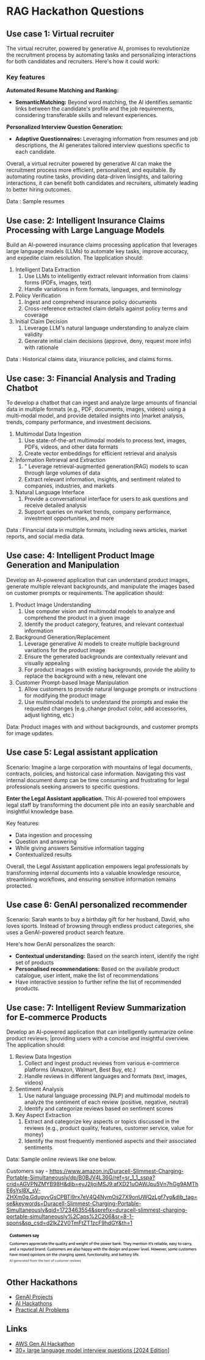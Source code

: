 # RAG Hackathon Questions

## Use case 1: Virtual recruiter

The virtual recruiter, powered by generative Al, promises to revolutionize the recruitment process by automating tasks and personalizing interactions for both candidates and recruiters. Here's how it could work:

### Key features

**Automated Resume Matching and Ranking:**

- **SemanticMatching:** Beyond word matching, the Al identifies semantic links between the candidate's profile and the job requirements, considering transferable skills and relevant experiences.

**Personalized Interview Question Generation:**

- **Adaptive Questionnaires:** Leveraging information from resumes and job descriptions, the Al generates tailored interview questions specific to each candidate.

Overall, a virtual recruiter powered by generative Al can make the recruitment process more efficient, personalized, and equitable. By automating routine tasks, providing data-driven linsights, and tailoring interactions, it can benefit both candidates and recruiters, ultimately leading to better hiring outcomes.

Data : Sample resumes

## Use case: 2: Intelligent Insurance Claims Processing with Large Language Models

Build an Al-powered insurance claims processing application that leverages large language models (LLMs) to automate key tasks, improve accuracy, and expedite claim resolution. The lapplication should:

1. Intelligent Data Extraction
    1. Use LLMs to intelligently extract relevant information from claims forms (PDFs, images, text)
    2. Handle variations in form formats, languages, and terminology
2. Policy Verification
    1. Ingest and comprehend insurance policy documents
    2. Cross-reference extracted claim details against policy terms and coverage
3. Initial Claim Decision
    1. Leverage LLM's natural language understanding to analyze claim validity
    2. Generate initial claim decisions (approve, deny, request more info) with rationale

Data : Historical claims data, insurance policies, and claims forms.

## Use case: 3: Financial Analysis and Trading Chatbot

To develop a chatbot that can ingest and analyze large amounts of financial data in multiple formats (e.g., PDF, documents, images, videos) using a multi-modal model, and provide detailed insights into |market analysis, trends, company performance, and investment decisions.

1. Multimodal Data Ingestion
    1. Use state-of-the-art multimodal models to process text, images, PDFs, videos, and other data formats
    2. Create vector embeddings for efficient retrieval and analysis
2. Information Retrieval and Extraction
    1. " Leverage retrieval-augmented generation(RAG) models to scan through large volumes of data
    2. Extract relevant information, insights, and sentiment related to companies, industries, and markets
3. Natural Language Interface
    1. Provide a conversational interface for users to ask questions and receive detailed analysis
    2. Support queries on market trends, company performance, investment opportunities, and more

Data : Financial data in multiple formats, including news articles, market reports, and social media data.

## Use case: 4: Intelligent Product Image Generation and Manipulation

Develop an Al-powered application that can understand product images, generate multiple relevant backgrounds, and manipulate the images based on customer prompts or requirements. The application should:

1. Product Image Understanding
    1. Use computer vision and multimodal models to analyze and comprehend the product in a given image
    2. Identify the product category, features, and relevant contextual information
2. Background Generation/Replacement
    1. Leverage generative Al models to create multiple background variations for the product image
    2. Ensure the generated backgrounds are contextually relevant and visually appealing
    3. For product images with existing backgrounds, provide the ability to replace the background with a new, relevant one
3. Customer Prompt-based Image Manipulation
    1. Allow customers to provide natural language prompts or instructions for modifying the product image
    2. Use multimodal mode!s to understand the prompts and make the requested changes (e.g.,change product color, add accessories, adjust lighting, etc.)

Data: Product images with and without backgrounds, and customer prompts for image updates.

## Use case 5: Legal assistant application

Scenario: Imagine a large corporation with mountains of legal documents, contracts, policies, and historical case information. Navigating this vast internal document dump can be time consuming and frustrating for legal professionals seeking answers to specific questions.

**Enter the Legal Assistant application.** This Al-powered tool empowers legal staff by transforming the document pile into an easily searchable and insightful knowledge base.

Key features:

- Data ingestion and processing
- Question and answering
- While giving answers Sensitive information tagging
- Contextualized results

Overall, the Legal Assistant application empowers legal professionals by transforming internal documents into a valuable knowledge resource, streamlining workflows, and ensuring sensitive information remains protected.

## Use case 6: GenAI personalized recommender

Scenario: Sarah wants to buy a birthday gift for her husband, David, who loves sports. Instead of browsing through endless product categories, she uses a GenAl-powered product search feature.

Here's how GenAI personalizes the search:

- **Contextual understanding:** Based on the search intent, identify the right set of products
- **Personalised recommendations:** Based on the available product catalogue, user intent, make the list of recommendations
- Have interactive session to further refine the list of recommended products.

## Use case: 7: Intelligent Review Summarization for E-commerce Products

Develop an Al-powered application that can intelligently summarize online product reviews, |providing users with a concise and insightful overview. The application should:

1. Review Data Ingestion
    1. Collect and ingest product reviews from various e-commerce platforms (Amazon, Walmart, Best Buy, etc.)
    2. Handle reviews in different languages and formats (text, images, videos)
2. Sentiment Analysis
    1. Use natural language processing (NLP) and multimodal models to analyze the sentiment of each review (positive, negative, neutral)
    2. ldentify and categorize reviews based on sentiment scores
3. Key Aspect Extraction
    1. Extract and categorize key aspects or topics discussed in the reviews (e.g., product quality, features, customer service, value for money)
    2. Identify the most frequently mentioned aspects and their associated sentiments

Data: Sample online reviews like one below.

Customers say - https://www.amazon.in/Duracell-Slimmest-Charging-Portable-Simultaneously/dp/B0BJV4L36G/ref=sr_1_1_sspa?crid=AGVPNZMYB98H&dib=eyJ2IjoiMSJ9.afXD21uOAWJpu5Vn7hGg9AMThE6sYsI8X_sV-ZHXm0g.GdugyvGsCPBTi9rx7eV4Q4NymOs27X9onUWQzLgf7yg&dib_tag=se&keywords=Duracell-Slimmest-Charging-Portable-Simultaneously&qid=1723463554&sprefix=duracell-slimmest-charging-portable-simultaneously%2Caps%2C206&sr=8-1-spons&sp_csd=d2lkZ2V0TmFtZT1zcF9hdGY&th=1

![GenAI Review Summarization Example](../../media/Screenshot%202024-09-17%20at%2012.25.10%20AM.jpg)

## Other Hackathons

- [GenAI Projects](ai/llm/genai-projects.md)
- [AI Hackathons](ai/hackathons.md)
- [Practical AI Problems](ai/ml-fundamentals/practical-ai-problems.md)

## Links

- [AWS Gen AI Hackathon](about-me/projects/58-aws-gen-ai-hackathon-rag.md)
- [30+ large language model interview questions \[2024 Edition\]](https://www.analyticsvidhya.com/blog/2024/04/llm-interview-questions/)

